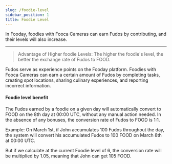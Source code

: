 ```yaml
---
slug: /foodie-level
sidebar_position: 1
title: Foodie Level
---
```


In Fooday, foodies with Fooca Cameras can earn Fudos by contributing, and their levels will also increase.

*** 

> Advantage of Higher foodie Levels: The higher the foodie's level, the better the exchange rate of Fudos to FOOD.

Fudos serve as experience points on the Fooday platform. Foodies with Fooca Cameras can earn a certain amount of Fudos by completing tasks, creating spot locations, sharing culinary experiences, and reporting incorrect information.

#### Foodie level benefit

The Fudos earned by a foodie on a given day will automatically convert to FOOD on the 8th day at 00:00 UTC, without any manual action needed. In the absence of any bonuses, the conversion rate of Fudos to FOOD is 1:1.
 

Example: On March 1st, if John accumulates 100 Fudos throughout the day, the system will convert his accumulated Fudos to 100 FOOD on March 8th at 00:00 UTC.

But if we calculate at the current Foodie level of 6, the conversion rate will be multiplied by 1.05, meaning that John can get 105 FOOD.
